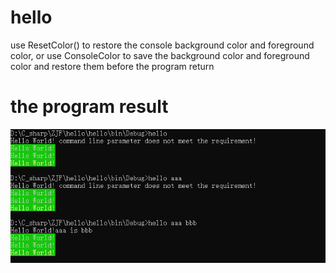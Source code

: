 # hello
use ResetColor() to restore the console background color and foreground color, or use ConsoleColor to save the background color and foreground color and restore them before the program return 
# the program result
![the program result](picture/hello.png)